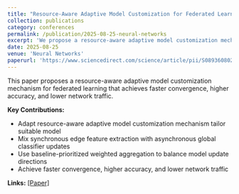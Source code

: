 ```yaml
---
title: "Resource-Aware Adaptive Model Customization for Federated Learning"
collection: publications
category: conferences
permalink: /publication/2025-08-25-neural-networks
excerpt: 'We propose a resource-aware adaptive model customization mechanism that adapts suitable models, mixes synchronous edge feature extraction with asynchronous global classifier updates, and uses baseline-prioritized weighted aggregation.'
date: 2025-08-25
venue: 'Neural Networks'
paperurl: 'https://www.sciencedirect.com/science/article/pii/S0893608025009189#absh001'
---
```


This paper proposes a resource-aware adaptive model customization mechanism for federated learning that achieves faster convergence, higher accuracy, and lower network traffic.

**Key Contributions:**
- Adapt resource-aware adaptive model customization mechanism tailor suitable model
- Mix synchronous edge feature extraction with asynchronous global classifier updates  
- Use baseline-prioritized weighted aggregation to balance model update directions
- Achieve faster convergence, higher accuracy, and lower network traffic

**Links:** [[Paper]](https://www.sciencedirect.com/science/article/pii/S0893608025009189#absh001)